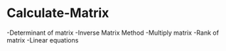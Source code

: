 # Calculate-Matrix
-Determinant of matrix
-Inverse Matrix Method
-Multiply matrix
-Rank of matrix
-Linear equations
